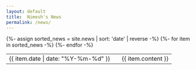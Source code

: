 ```yaml
---
layout: default
title:  Nimesh's News
permalink: /news/
---
```


<table>
  {%- assign sorted_news = site.news | sort: 'date' | reverse -%}
  {%- for item in sorted_news -%}
    <tr>
      <td class="date-column">
        {{ item.date | date: "%Y-%m-%d" }}
      </td>
      <td class="empty-column"></td>
      <td class="content-column">
        {{ item.content }}
      </td>
    </tr>
  {%- endfor -%}
</table>